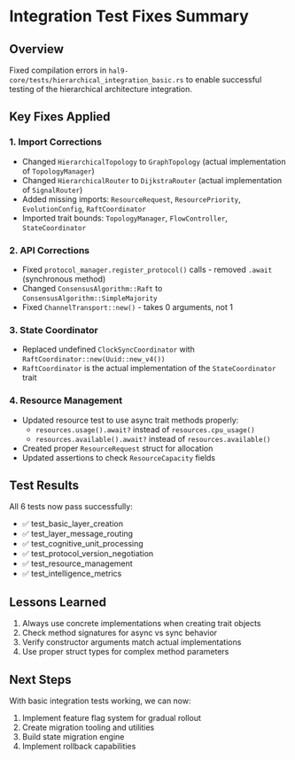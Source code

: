 # Integration Test Fixes Summary

## Overview
Fixed compilation errors in `hal9-core/tests/hierarchical_integration_basic.rs` to enable successful testing of the hierarchical architecture integration.

## Key Fixes Applied

### 1. Import Corrections
- Changed `HierarchicalTopology` to `GraphTopology` (actual implementation of `TopologyManager`)
- Changed `HierarchicalRouter` to `DijkstraRouter` (actual implementation of `SignalRouter`)  
- Added missing imports: `ResourceRequest`, `ResourcePriority`, `EvolutionConfig`, `RaftCoordinator`
- Imported trait bounds: `TopologyManager`, `FlowController`, `StateCoordinator`

### 2. API Corrections
- Fixed `protocol_manager.register_protocol()` calls - removed `.await` (synchronous method)
- Changed `ConsensusAlgorithm::Raft` to `ConsensusAlgorithm::SimpleMajority`
- Fixed `ChannelTransport::new()` - takes 0 arguments, not 1

### 3. State Coordinator
- Replaced undefined `ClockSyncCoordinator` with `RaftCoordinator::new(Uuid::new_v4())`
- `RaftCoordinator` is the actual implementation of the `StateCoordinator` trait

### 4. Resource Management
- Updated resource test to use async trait methods properly:
  - `resources.usage().await?` instead of `resources.cpu_usage()`
  - `resources.available().await?` instead of `resources.available()`
- Created proper `ResourceRequest` struct for allocation
- Updated assertions to check `ResourceCapacity` fields

## Test Results
All 6 tests now pass successfully:
- ✅ test_basic_layer_creation
- ✅ test_layer_message_routing  
- ✅ test_cognitive_unit_processing
- ✅ test_protocol_version_negotiation
- ✅ test_resource_management
- ✅ test_intelligence_metrics

## Lessons Learned
1. Always use concrete implementations when creating trait objects
2. Check method signatures for async vs sync behavior
3. Verify constructor arguments match actual implementations
4. Use proper struct types for complex method parameters

## Next Steps
With basic integration tests working, we can now:
1. Implement feature flag system for gradual rollout
2. Create migration tooling and utilities
3. Build state migration engine
4. Implement rollback capabilities